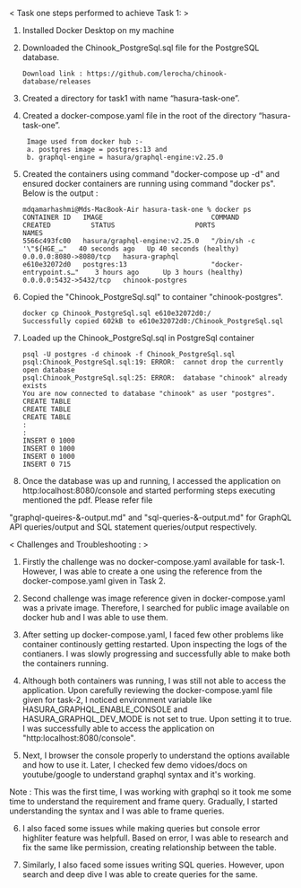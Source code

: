 < Task one steps performed to achieve Task 1: > 

1. Installed Docker Desktop on my machine

2. Downloaded the Chinook_PostgreSql.sql file for the PostgreSQL database. 
   ```
   Download link : https://github.com/lerocha/chinook-database/releases
   ```

3. Created a directory for task1 with name “hasura-task-one”.

4. Created a docker-compose.yaml file in the root of the directory “hasura-task-one”.
   ```     
    Image used from docker hub :- 
    a. postgres image = postgres:13 and 
    b. graphql-engine = hasura/graphql-engine:v2.25.0
   ```

5. Created the containers using command "docker-compose up -d" and ensured docker containers are running using command "docker ps". Below is the output :
    ```
    mdqamarhashmi@Mds-MacBook-Air hasura-task-one % docker ps
    CONTAINER ID   IMAGE                           COMMAND                   CREATED          STATUS                    PORTS                    NAMES
    5566c493fc00   hasura/graphql-engine:v2.25.0   "/bin/sh -c '\"${HGE_…"   40 seconds ago   Up 40 seconds (healthy)   0.0.0.0:8080->8080/tcp   hasura-graphql
    e610e32072d0   postgres:13                     "docker-entrypoint.s…"    3 hours ago      Up 3 hours (healthy)      0.0.0.0:5432->5432/tcp   chinook-postgres
    ```

6. Copied the "Chinook_PostgreSql.sql" to container "chinook-postgres".
    ```
    docker cp Chinook_PostgreSql.sql e610e32072d0:/
    Successfully copied 602kB to e610e32072d0:/Chinook_PostgreSql.sql
    ```

7. Loaded up the Chinook_PostgreSql.sql in PostgreSql container
    ```
    psql -U postgres -d chinook -f Chinook_PostgreSql.sql
    psql:Chinook_PostgreSql.sql:19: ERROR:  cannot drop the currently open database
    psql:Chinook_PostgreSql.sql:25: ERROR:  database "chinook" already exists
    You are now connected to database "chinook" as user "postgres".
    CREATE TABLE
    CREATE TABLE
    CREATE TABLE
    :
    :
    INSERT 0 1000
    INSERT 0 1000
    INSERT 0 1000
    INSERT 0 715
    ```

8. Once the database was up and running, I accessed the application on http:localhost:8080/console and started performing steps executing mentioned the pdf. Please refer file 

"graphql-queires-&-output.md" and "sql-queries-&-output.md" for GraphQL API queries/output and SQL statement queries/output respectively. 


< Challenges and Troubleshooting : > 

1. Firstly the challenge was no docker-compose.yaml available for task-1. However, I was able to create a one using the reference from the docker-compose.yaml given in Task 2. 

2. Second challenge was image reference given in docker-compose.yaml was a private image. Therefore, I searched for public image available on docker hub and I was able to use them. 

3. After setting up docker-compose.yaml, I faced few other problems like container continously getting restarted. Upon inspecting the logs of the contianers. I was slowly progressing and successfully able to make both the containers running. 

4. Although both containers was running, I was still not able to access the application. Upon carefully reviewing the docker-compose.yaml file given for task-2, I noticed environment variable like HASURA_GRAPHQL_ENABLE_CONSOLE and HASURA_GRAPHQL_DEV_MODE is not set to true. Upon setting it to true. I was successfully able to access the application on "http:localhost:8080/console". 

5. Next, I browser the console properly to understand the options available and how to use it. Later, I checked few demo vidoes/docs on youtube/google to understand graphql syntax and it's working. 

Note : This was the first time, I was working with graphql so it took me some time to understand the requirement and frame query. Gradually, I started understanding the syntax and I was able to frame queries. 

6. I also faced some issues while making queries but console error highliter feature was helpfull. Based on error, I was able to research and fix the same like permission, creating relationship between the table. 

7. Similarly, I also faced some issues writing SQL queries. However, upon search and deep dive I was able to create queries for the same. 
